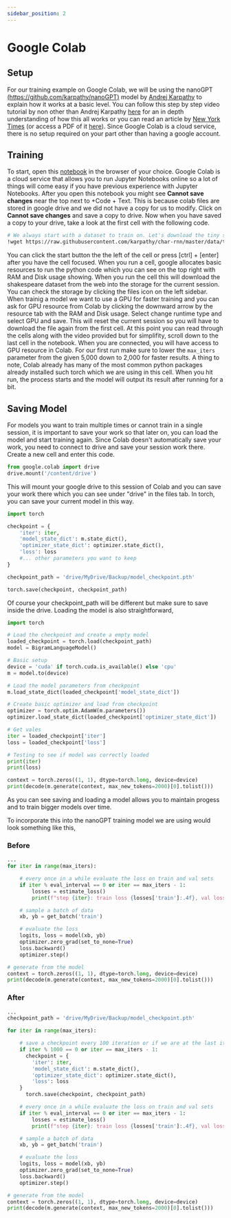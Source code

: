 ```yaml
---
sidebar_position: 2
---
```


# Google Colab

## Setup

For our training example on Google Colab, we will be using the nanoGPT [(https://github.com/karpathy/nanoGPT)](https://github.com/karpathy/nanoGPT) model by [Andrej Karpathy](https://karpathy.ai/) to explain how it works at a basic level. You can follow this step by step video tutorial by non other than Andrej Karpathy [here](https://www.youtube.com/watch?v=kCc8FmEb1nY) for an in depth understanding of how this all works or you can read an article by [New York Times](https://www.nytimes.com/interactive/2023/04/26/upshot/gpt-from-scratch.html) (or access a PDF of it [here](https://courses.cs.washington.edu/courses/cse473/23sp/uwnetid/lit/Let_Us_GPT.pdf)). Since Google Colab is a cloud service, there is no setup required on your part other than having a google account.

## Training

To start, open this [notebook](https://colab.research.google.com/drive/1JMLa53HDuA-i7ZBmqV7ZnA3c_fvtXnx-?usp=sharing#scrollTo=O6medjfRsLD9) in the browser of your choice. Google Colab is a cloud service that allows you to run Jupyter Notebooks online so a lot of things will come easy if you have previous experience with Jupyter Notebooks. After you open this notebook you might see __Cannot save changes__ near the top next to +Code + Text. This is because colab files are stored in google drive and we did not have a copy for us to modify. Click on __Cannot save changes__ and save a copy to drive. Now when you have saved a copy to your drive, take a look at the first cell with the following code.

```bash
# We always start with a dataset to train on. Let's download the tiny shakespeare dataset
!wget https://raw.githubusercontent.com/karpathy/char-rnn/master/data/tinyshakespeare/input.txt
```

You can click the start button the the left of the cell or press [ctrl] + [enter] after you have the cell focused. When you run a cell, google allocates basic resources to run the python code which you can see on the top right with RAM and Disk usage showing. When you run the cell this will download the shakespeare dataset from the web into the storage for the current session. You can check the storage by clicking the files icon on the left sidebar. When trainig a model we want to use a GPU for faster training and you can ask for GPU resource from Colab by clicking the downward arrow by the resource tab with the RAM and Disk usage. Select change runtime type and select GPU and save. This will reset the current session so you will have to download the file again from the first cell. At this point you can read through the cells along with the video provided but for simplifity, scroll down to the last cell in the notebook. When you are connected, you will have access to GPU resource in Colab. For our first run make sure to lower the ```max_iters``` parameter from the given 5,000 down to 2,000 for faster results. A thing to note, Colab already has many of the most common python packages already installed such torch which we are using in this cell. When you hit run, the process starts and the model will output its result after running for a bit.

## Saving Model

For models you want to train multiple times or cannot train in a single session, it is important to save your work so that later on, you can load the model and start training again. Since Colab doesn't automatically save your work, you need to connect to drive and save your session work there. Create a new cell and enter this code.

```py
from google.colab import drive
drive.mount('/content/drive')
```

This will mount your google drive to this session of Colab and you can save your work there which you can see under "drive" in the files tab. In torch, you can save your current model in this way.

```py
import torch

checkpoint = {
    'iter': iter,
    'model_state_dict': m.state_dict(),
    'optimizer_state_dict': optimizer.state_dict(),
    'loss': loss
    #... other parameters you want to keep
}

checkpoint_path = 'drive/MyDrive/Backup/model_checkpoint.pth'

torch.save(checkpoint, checkpoint_path)
```

Of course your checkpoint_path will be different but make sure to save inside the drive. Loading the model is also straightforward,

```py
import torch

# Load the checkpoint and create a empty model
loaded_checkpoint = torch.load(checkpoint_path)
model = BigramLanguageModel()

# Basic setup
device = 'cuda' if torch.cuda.is_available() else 'cpu'
m = model.to(device)

# Load the model parameters from checkpoint
m.load_state_dict(loaded_checkpoint['model_state_dict'])

# Create basic optimizer and load from checkpoint
optimizer = torch.optim.AdamW(m.parameters())
optimizer.load_state_dict(loaded_checkpoint['optimizer_state_dict'])

# Get vales
iter = loaded_checkpoint['iter']
loss = loaded_checkpoint['loss']

# Testing to see if model was correctly loaded
print(iter)
print(loss)

context = torch.zeros((1, 1), dtype=torch.long, device=device)
print(decode(m.generate(context, max_new_tokens=2000)[0].tolist()))
```

As you can see saving and loading a model allows you to maintain progess and to train bigger models over time.

To incorporate this into the nanoGPT training model we are using would look something like this,

### Before

```py
...
for iter in range(max_iters):

    # every once in a while evaluate the loss on train and val sets
    if iter % eval_interval == 0 or iter == max_iters - 1:
        losses = estimate_loss()
        print(f"step {iter}: train loss {losses['train']:.4f}, val loss {losses['val']:.4f}")

    # sample a batch of data
    xb, yb = get_batch('train')

    # evaluate the loss
    logits, loss = model(xb, yb)
    optimizer.zero_grad(set_to_none=True)
    loss.backward()
    optimizer.step()

# generate from the model
context = torch.zeros((1, 1), dtype=torch.long, device=device)
print(decode(m.generate(context, max_new_tokens=2000)[0].tolist()))
```

### After

```py
...
checkpoint_path = 'drive/MyDrive/Backup/model_checkpoint.pth'

for iter in range(max_iters):

    # save a checkpoint every 100 iteration or if we are at the last iteration
    if iter % 1000 == 0 or iter == max_iters - 1:
      checkpoint = {
        'iter': iter,
        'model_state_dict': m.state_dict(),
        'optimizer_state_dict': optimizer.state_dict(),
        'loss': loss
    }
      torch.save(checkpoint, checkpoint_path)

    # every once in a while evaluate the loss on train and val sets
    if iter % eval_interval == 0 or iter == max_iters - 1:
        losses = estimate_loss()
        print(f"step {iter}: train loss {losses['train']:.4f}, val loss {losses['val']:.4f}")

    # sample a batch of data
    xb, yb = get_batch('train')

    # evaluate the loss
    logits, loss = model(xb, yb)
    optimizer.zero_grad(set_to_none=True)
    loss.backward()
    optimizer.step()

# generate from the model
context = torch.zeros((1, 1), dtype=torch.long, device=device)
print(decode(m.generate(context, max_new_tokens=2000)[0].tolist()))
```